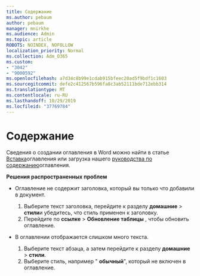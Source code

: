```yaml
---
title: Содержание
ms.author: pebaum
author: pebaum
manager: mnirkhe
ms.audience: Admin
ms.topic: article
ROBOTS: NOINDEX, NOFOLLOW
localization_priority: Normal
ms.collection: Adm_O365
ms.custom:
- "3042"
- "9000592"
ms.openlocfilehash: a7d34c8b99e1cdab915bfeec20ad5f9bdf1c1603
ms.sourcegitcommit: defe2c412567b596fa8c3ab52111bde712ebb314
ms.translationtype: MT
ms.contentlocale: ru-RU
ms.lasthandoff: 10/29/2019
ms.locfileid: "37769784"
---
```

# <a name="table-of-contents"></a>Содержание

Сведения о создании оглавления в Word можно найти в статье [Вставка](https://support.office.com/article/882e8564-0edb-435e-84b5-1d8552ccf0c0)оглавления или загрузка нашего [руководства по содержанию](https://go.microsoft.com/fwlink/?linkid=2065106)оглавления.

**Решения распространенных проблем**

- Оглавление не содержит заголовка, который вы только что добавили в документ.
  1. Выберите текст заголовка, перейдите к разделу **домашние** > **стили**и убедитесь, что стиль применен к заголовку.
  2. Перейдите по **ссылке** > **Обновление таблицы** , чтобы обновить оглавление.

- В оглавлении отображается слишком много текста. 
  1. Выберите текст абзаца, а затем перейдите к разделу **домашние** > **стили**.
  2. Выберите стиль, например " **обычный**", который не включен в оглавление.